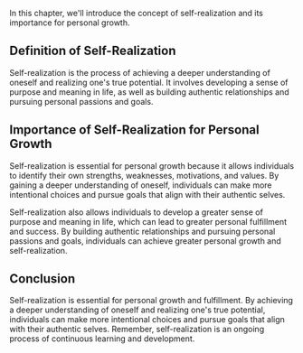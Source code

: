 
In this chapter, we'll introduce the concept of self-realization and its importance for personal growth.

Definition of Self-Realization
------------------------------

Self-realization is the process of achieving a deeper understanding of oneself and realizing one's true potential. It involves developing a sense of purpose and meaning in life, as well as building authentic relationships and pursuing personal passions and goals.

Importance of Self-Realization for Personal Growth
--------------------------------------------------

Self-realization is essential for personal growth because it allows individuals to identify their own strengths, weaknesses, motivations, and values. By gaining a deeper understanding of oneself, individuals can make more intentional choices and pursue goals that align with their authentic selves.

Self-realization also allows individuals to develop a greater sense of purpose and meaning in life, which can lead to greater personal fulfillment and success. By building authentic relationships and pursuing personal passions and goals, individuals can achieve greater personal growth and self-realization.

Conclusion
----------

Self-realization is essential for personal growth and fulfillment. By achieving a deeper understanding of oneself and realizing one's true potential, individuals can make more intentional choices and pursue goals that align with their authentic selves. Remember, self-realization is an ongoing process of continuous learning and development.
